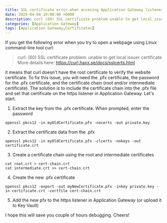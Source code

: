 ```yaml
---
title: SSL certificate error when accesing Application Gateway listener using curl
date: 2020-04-04 19:00:00 +0000
description: curl (60) SSL certificate problem unable to get local issuer certificate
categories: [Application Gateway]
tags: [Application Gateway,Certificates]
---
```

If you get the following error when you try to open a webpage using Linux command-line tool curl:
>curl: (60) SSL certificate problem: unable to get local issuer certificate
More details here: https://curl.haxx.se/docs/sslcerts.html

it means that curl doesn't have the root certificate to verify the website certificate. To fix this issue, you will need the .pfx certificate, the password for the .pfx certificate, and the certificate chain (root and/or intermediate certificate). The solution is to include the certificate chain into the .pfx file and set that certificate on the https listener in Application Gateway. Let's start.

1.	Extract the key from the .pfx certificate. When prompted, enter the password
```shell
openssl pkcs12 -in myOldCertificate.pfx -nocerts -out private.key
```
2.	Extract the certificate data from the .pfx
```shell
openssl pkcs12 -in myOldCertificate.pfx -clcerts -nokeys -out certificate.crt
```
3.	Create a certificate chain using the root and intermediate certificates
```shell
cat root.crt > cert-chain.crt
cat intermediate.crt >> cert-chain.crt
```
4.	Create the new .pfx certificate
```shell
openssl pkcs12 -export -out myNewCertificate.pfx -inkey private.key -in certificate.crt -certfile cert-chain.crt
```
5.	Add the new pfx to the https listener in Application Gateway (or upload it to Key Vault)

I hope this will save you couple of hours debugging. Cheers!
